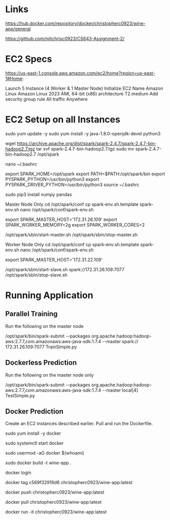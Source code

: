 # Links
https://hub.docker.com/repository/docker/christopherc0923/wine-app/general

https://github.com/njitchrisc0923/CS643-Assignment-2/

# EC2 Specs

https://us-east-1.console.aws.amazon.com/ec2/home?region=us-east-1#Home:

Launch 5 Instance (4 Worker & 1 Master Node)
Initialize EC2 Name
Amazon Linux
Amazon Linux 2023 AMI, 64-bit (x86) architecture
T2.medium
Add security group rule
All traffic
Anywhere

# EC2 Setup on all Instances

sudo yum update -y
sudo yum install -y java-1.8.0-openjdk-devel python3

wget https://archive.apache.org/dist/spark/spark-2.4.7/spark-2.4.7-bin-hadoop2.7.tgz
tar xvf spark-2.4.7-bin-hadoop2.7.tgz
sudo mv spark-2.4.7-bin-hadoop2.7 /opt/spark

nano ~/.bashrc

export SPARK_HOME=/opt/spark
export PATH=$PATH:/opt/spark/bin
export PYSPARK_PYTHON=/usr/bin/python3
export PYSPARK_DRIVER_PYTHON=/usr/bin/python3
source ~/.bashrc

sudo pip3 install numpy pandas

Master Node Only
cd /opt/spark/conf
cp spark-env.sh.template spark-env.sh
nano /opt/spark/conf/spark-env.sh

export SPARK_MASTER_HOST='172.31.26.109’
export SPARK_WORKER_MEMORY=2g
export SPARK_WORKER_CORES=2

/opt/spark/sbin/start-master.sh
/opt/spark/sbin/stop-master.sh

Worker Node Only
cd /opt/spark/conf
cp spark-env.sh.template spark-env.sh
nano /opt/spark/conf/spark-env.sh

export SPARK_MASTER_HOST='172.31.22.109'

/opt/spark/sbin/start-slave.sh spark://172.31.26.109:7077
/opt/spark/sbin/stop-slave.sh

# Running Application

## Parallel Training 

Run the following on the master node

/opt/spark/bin/spark-submit --packages org.apache.hadoop:hadoop-aws:2.7.7,com.amazonaws:aws-java-sdk:1.7.4 --master spark:// 172.31.26.109:7077 TrainSimple.py

## Dockerless Prediction

Run the following on the master node only

/opt/spark/bin/spark-submit --packages org.apache.hadoop:hadoop-aws:2.7.7,com.amazonaws:aws-java-sdk:1.7.4 --master local[4]  TestSimple.py


## Docker Prediction

Create an EC2 instances described earlier. Pull and run the Dockerfile.

sudo yum install -y docker

sudo systemctl start docker

sudo usermod -aG docker $(whoami)

sudo docker build -t wine-app .

docker login

docker tag c569f32916d6 christopherc0923/wine-app:latest

docker push christopherc0923/wine-app:latest

docker pull christopherc0923/wine-app:latest

docker run -it christopherc0923/wine-app:latest 






